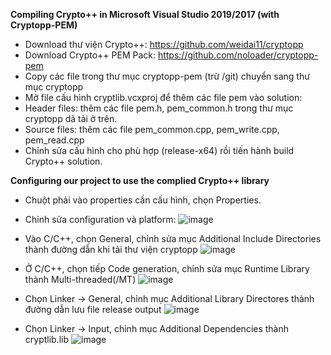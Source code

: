 **Compiling Crypto++ in Microsoft Visual Studio 2019/2017 (with Cryptopp-PEM)**
-	Download thư viện Crypto++: https://github.com/weidai11/cryptopp
-	Download Crypto++ PEM Pack: https://github.com/noloader/cryptopp-pem
-	Copy các file trong thư mục cryptopp-pem (trừ /git) chuyển sang thư mục cryptopp
-	Mở file cấu hình cryptlib.vcxproj để thêm các file pem vào solution:
-	Header files: thêm các file pem.h, pem_common.h trong thư mục cryptopp dã tải ở trên.
-	Source files: thêm các file pem_common.cpp, pem_write.cpp, pem_read.cpp 
-	Chỉnh sửa cấu hình cho phù hợp (release-x64) rồi tiến hành build Crypto++ solution.
  
**Configuring our project to use the complied Crypto++ library**
-	Chuột phải vào properties cần cấu hình, chọn Properties.
-	Chỉnh sửa configuration và platform:
 ![image](https://github.com/NguyetNguyet-oo/Symmetric-Key-Distribution/assets/134104269/f0026f8a-6dd5-4a40-aae4-b3068950b0b1)

-	Vào C/C++, chọn General, chỉnh sửa mục Additional Include Directories thành đường dẫn khi tải thư viện cryptopp
 ![image](https://github.com/NguyetNguyet-oo/Symmetric-Key-Distribution/assets/134104269/25c067a4-ae9f-4ac8-9e8b-e1f38df84829)

-	Ở C/C++, chọn tiếp Code generation, chỉnh sửa mục Runtime Library thành Multi-threaded(/MT)
 ![image](https://github.com/NguyetNguyet-oo/Symmetric-Key-Distribution/assets/134104269/2811df9e-ace0-41e2-a5f3-c8793f90bb01)

-	Chọn Linker -> General, chỉnh mục Additional Library Directores thành đường dẫn lưu file release output
 ![image](https://github.com/NguyetNguyet-oo/Symmetric-Key-Distribution/assets/134104269/b2820b3d-26a2-4462-9743-72f034e08ec8)

-	Chọn Linker -> Input, chỉnh mục Additional Dependencies thành cryptlib.lib 
![image](https://github.com/NguyetNguyet-oo/Symmetric-Key-Distribution/assets/134104269/a15856d8-b2c2-4892-b460-830bc3eb1aa9)
